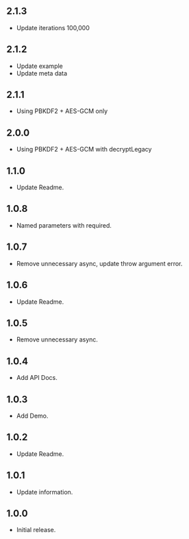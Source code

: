 ## 2.1.3

- Update iterations 100,000

## 2.1.2

- Update example
- Update meta data

## 2.1.1

- Using PBKDF2 + AES-GCM only

## 2.0.0

- Using PBKDF2 + AES-GCM with decryptLegacy

## 1.1.0

- Update Readme.

## 1.0.8

- Named parameters with required.

## 1.0.7

- Remove unnecessary async, update throw argument error.

## 1.0.6

- Update Readme.

## 1.0.5

- Remove unnecessary async.

## 1.0.4

- Add API Docs.

## 1.0.3

- Add Demo.

## 1.0.2

- Update Readme.

## 1.0.1

- Update information.

## 1.0.0

- Initial release.
